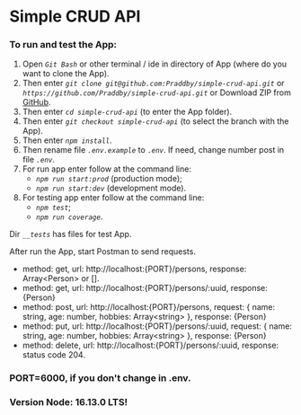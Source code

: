 # Simple CRUD API

### To run and test the App:

1. Open _`Git Bash`_ or other terminal / ide in directory of App (where do you want to clone the App).
2. Then enter _`git clone git@github.com:Praddby/simple-crud-api.git`_ or _`https://github.com/Praddby/simple-crud-api.git`_ or Download ZIP from [GitHub](https://github.com/Praddby/simple-crud-api).
3. Then enter _`cd simple-crud-api`_ (to enter the App folder).
4. Then enter _`git checkout simple-crud-api`_ (to select the branch with the App).
5. Then enter _`npm install`_.
6. Then rename file _`.env.example`_ to _`.env`_. If need, change number post in file _`.env`_.
7. For run app enter follow at the command line:
   - _`npm run start:prod`_ (production mode);
   - _`npm run start:dev`_ (development mode).
8. For testing app enter follow at the command line:
   - _`npm test`_;
   - _`npm run coverage`_.

Dir _`__tests`_ has files for test App.

After run the App, start Postman to send requests.

- method: get, url: http://localhost:{PORT}/persons, response: Array\<Person> or [].
- method: get, url: http://localhost:{PORT}/persons/:uuid, response: {Person}
- method: post, url: http://localhost:{PORT}/persons, request: { name: string, age: number, hobbies: Array\<string> }, response: {Person}
- method: put, url: http://localhost:{PORT}/persons/:uuid, request: { name: string, age: number, hobbies: Array\<string> }, response: {Person}
- method: delete, url: http://localhost:{PORT}/persons/:uuid, response: status code 204.

### PORT=6000, if you don't change in .env.

### Version Node: 16.13.0 LTS!
